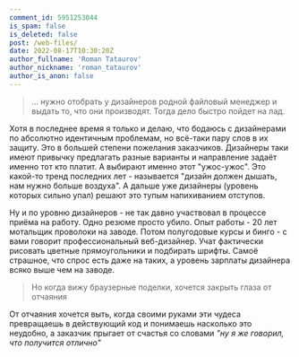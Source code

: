 ```yaml
---
comment_id: 5951253044
is_spam: false
is_deleted: false
post: /web-files/
date: 2022-08-17T10:30:20Z
author_fullname: 'Roman Tataurov'
author_nickname: 'roman_tataurov'
author_is_anon: false
---
```


<blockquote>... нужно отобрать у дизайнеров родной файловый менеджер и выдать то, что они производят. Тогда дело быстро пойдет на лад.</blockquote><p></p><p>Хотя в последнее время я только и делаю, что бодаюсь с дизайнерами по абсолютно идентичным проблемам, но всё-таки пару слов в их защиту. Это в большей степени пожелания заказчиков. Дизайнеры таки имеют привычку предлагать разные варианты и направление задаёт именно тот кто платит. А выбирают именно этот "ужос-ужос". Это какой-то тренд последних лет - называется "дизайн должен дышать, нам нужно больше воздуха". А дальше уже дизайнеры (уровень которых сильно упал) решают это тупым напихиванием отступов.</p><p>Ну и по уровню дизайнеров - не так давно участвовал в процессе приёма на работу. Одно резюме просто убило. Опыт работы - 20 лет мотальщик проволоки на заводе. Потом полугодовые курсы и бинго - с вами говорит профессиональный веб-дизайнер. Учат фактически рисовать цветные прямоугольники и подбирать шрифты. Самоё страшное, что спрос есть даже на таких, а уровень зарплаты дизайнера всяко выше чем на заводе.</p><p></p><blockquote>Но когда вижу браузерные поделки, хочется закрыть глаза от отчаяния</blockquote><p></p><p>От отчаяния хочется выть, когда своими руками эти чудеса превращаешь в действующий код и понимаешь насколько это неудобно, а заказчик прыгает от счастья со словами <i>"ну я же говорил, что получится отлично"</i></p>
